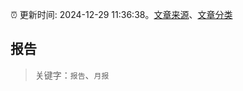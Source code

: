 :alarm_clock: 更新时间: 2024-12-29 11:36:38。[文章来源](/README.md)、[文章分类](/TAGS.md)

## 报告


> 关键字：`报告`、`月报`



